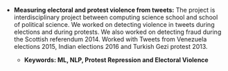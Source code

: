 * <b>Measuring electoral and protest violence from tweets:</b>
    The project is interdisciplinary project between computing science school and school of political science.
    We worked on detecting violence in tweets during elections and during protests.
    We also worked on detecting fraud during the Scottish referendum 2014.
    Worked with Tweets from Venezuela elections 2015, Indian elections 2016
    and Turkish Gezi protest 2013.

    * <b>Keywords: ML, NLP, Protest Repression and Electoral Violence</b>
